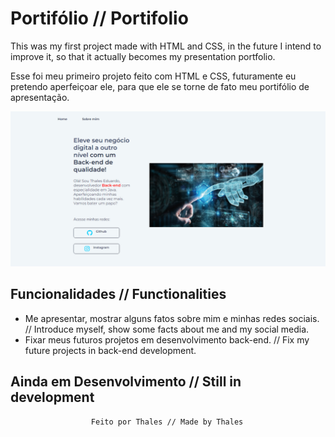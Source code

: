 # Portifólio // Portifolio

This was my first project made with HTML and CSS, in the future I intend to improve it,
  so that it actually becomes my presentation portfolio.


 Esse foi meu primeiro projeto feito com HTML e CSS, futuramente eu pretendo aperfeiçoar ele,
 para que ele se torne de fato meu portifólio de apresentação.

![Portifolio Preview](portifolio.png) 
 ## Funcionalidades // Functionalities

 - Me apresentar, mostrar alguns fatos sobre mim e minhas redes sociais. // Introduce myself, show some facts about me and my social media.
 - Fixar meus futuros projetos em desenvolvimento back-end. // Fix my future projects in back-end development.

## Ainda em Desenvolvimento // Still in development ##

                      Feito por Thales // Made by Thales
